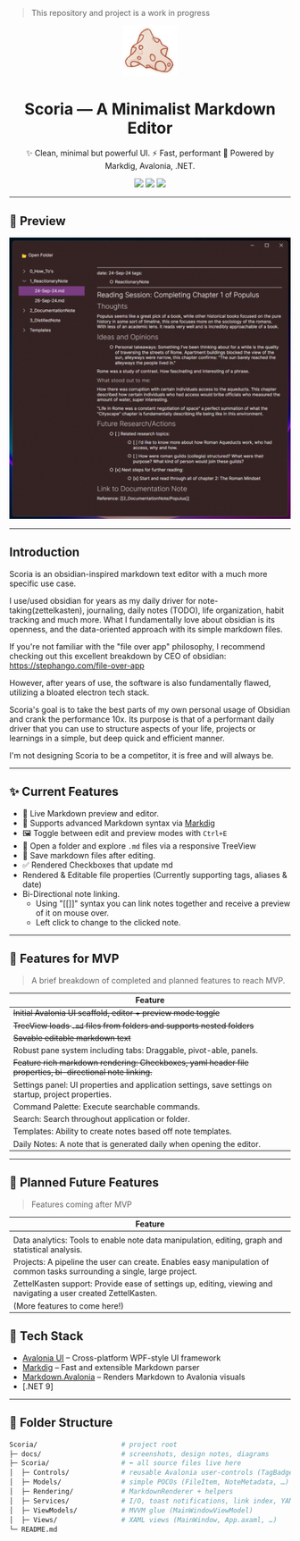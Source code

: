 
> This repository and project is a work in progress
 
<!-- Title and Badge section -->
<p align="center">
  <img src="docs/Screenshots/Scoria_TempIcon.png" alt="Project Icon" width="100" />
</p>

<h1 align="center">Scoria — A Minimalist Markdown Editor</h1>

<p align="center">
  ✨ Clean, minimal but powerful UI. ⚡ Fast, performant 🧪 Powered by Markdig, Avalonia, .NET.
</p>

<p align="center">
  <img src="https://img.shields.io/badge/platform-Windows%20%7C%20Linux%20%7C%20macOS-blue" />
  <img src="https://img.shields.io/badge/license-TBD-lightgrey" />
  <img src="https://img.shields.io/badge/markdown-Markdig-success" />
</p>

---

## 📸 Preview

<!-- insert screenshots or a demo GIF here -->
![screenshot](docs/Screenshots/Scoria_0.1.png)

---

##  Introduction

<p>
Scoria is an obsidian-inspired markdown text editor with a much more specific use case. 

I use/used obsidian for years as my daily driver for note-taking(zettelkasten), journaling, daily notes (TODO), life 
organization, habit tracking and much more. What I fundamentally love about obsidian is its openness, and the 
data-oriented approach with its simple markdown files. 

If you're not familiar with the "file over app" philosophy, I recommend checking out this excellent breakdown by CEO of 
obsidian: https://stephango.com/file-over-app

However, after years of use, the software is also fundamentally flawed, utilizing a bloated electron tech stack. 

Scoria's goal is to take the best parts of my own personal usage of Obsidian and crank the performance 10x. Its purpose 
is that of a performant daily driver that you can use to structure aspects of your life, projects or learnings in a 
simple, but deep quick and efficient manner.

I'm not designing Scoria to be a competitor, it is free and will always be.
</p>

---

## ✨ Current Features

- 📝 Live Markdown preview and editor.
- 🧠 Supports advanced Markdown syntax via [Markdig](https://github.com/xoofx/markdig)
- 🖼️ Toggle between edit and preview modes with `Ctrl+E`
- 📂 Open a folder and explore `.md` files via a responsive TreeView
- 💾 Save markdown files after editing.
- ✅ Rendered Checkboxes that update md
- Rendered & Editable file properties (Currently supporting tags, aliases & date)
- Bi-Directional note linking. 
  - Using "[[]]" syntax you can link notes together and receive a preview of it on mouse over.
  - Left click to change to the clicked note.
---

## 🚧 Features for MVP

> A brief breakdown of completed and planned features to reach MVP.

| Feature                                                                                                    |
|------------------------------------------------------------------------------------------------------------|
| ~~Initial Avalonia UI scaffold, editor + preview mode toggle~~                                             |
| ~~TreeView loads `.md` files from folders and supports nested folders~~                                    |
| ~~Savable editable markdown text~~                                                                         |
| Robust pane system including tabs: Draggable, pivot-able, panels.                                          |
| ~~Feature rich markdown rendering: Checkboxes, yaml header file properties, bi-directional note linking.~~ |
| Settings panel: UI properties and application settings, save settings on startup, project properties.      |
| Command Palette: Execute searchable commands.                                                              |
| Search: Search throughout application or folder.                                                           |
| Templates: Ability to create notes based off note templates.                                               |
| Daily Notes: A note that is generated daily when opening the editor.                                       |

---

## 🔮 Planned Future Features

> Features coming after MVP

| Feature                                                                                                                  |
|--------------------------------------------------------------------------------------------------------------------------|
|                                                                                                                          |
| Data analytics: Tools to enable note data manipulation, editing, graph and statistical analysis.                         |
| Projects: A pipeline the user can create. Enables easy manipulation of common tasks surrounding a single, large project. |
| ZettelKasten support: Provide ease of settings up, editing, viewing and navigating a user created ZettelKasten.          | 
| (More features to come here!)                                                                                            |


## 🔧 Tech Stack

- [Avalonia UI](https://avaloniaui.net/) – Cross-platform WPF-style UI framework
- [Markdig](https://github.com/xoofx/markdig) – Fast and extensible Markdown parser
- [Markdown.Avalonia](https://github.com/whistyun/Markdown.Avalonia) – Renders Markdown to Avalonia visuals
- [.NET 9]

---

## 📂 Folder Structure

```bash
Scoria/                     # project root
├─ docs/                    # screenshots, design notes, diagrams
├─ Scoria/                  # ⬅ all source files live here
│  ├─ Controls/             # reusable Avalonia user-controls (TagBadge, …)
│  ├─ Models/               # simple POCOs (FileItem, NoteMetadata, …)
│  ├─ Rendering/            # MarkdownRenderer + helpers
│  ├─ Services/             # I/O, toast notifications, link index, YAML parser
│  ├─ ViewModels/           # MVVM glue (MainWindowViewModel)
│  ├─ Views/                # XAML views (MainWindow, App.axaml, …)
└─ README.md
